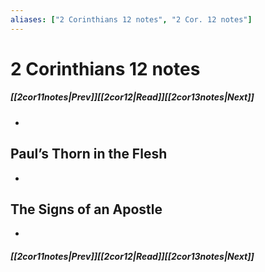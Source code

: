 ```yaml
---
aliases: ["2 Corinthians 12 notes", "2 Cor. 12 notes"]
---
```

# 2 Corinthians 12 notes
##### <span class=arrow-left></span>[[2cor11notes|Prev]]<span class=navigation-separator></span>[[2cor12|Read]]<span class=navigation-separator></span>[[2cor13notes|Next]]<span class=arrow-right></span>
- 
## Paul’s Thorn in the Flesh
- 
## The Signs of an Apostle
- 
##### <span class=arrow-left></span>[[2cor11notes|Prev]]<span class=navigation-separator></span>[[2cor12|Read]]<span class=navigation-separator></span>[[2cor13notes|Next]]<span class=arrow-right></span>